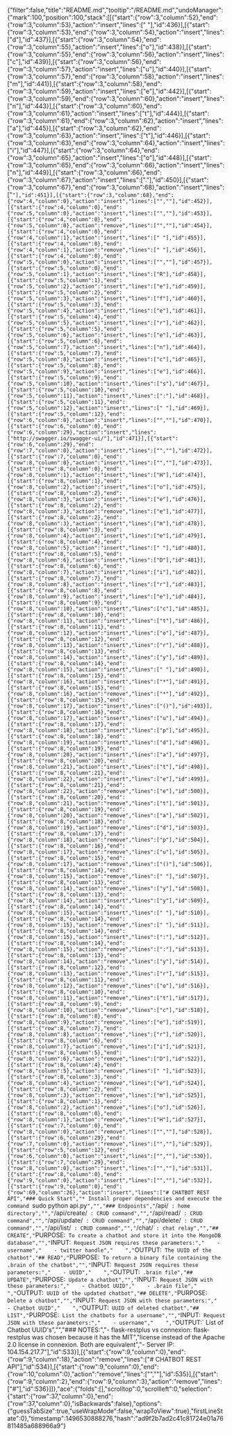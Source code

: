 {"filter":false,"title":"README.md","tooltip":"/README.md","undoManager":{"mark":100,"position":100,"stack":[[{"start":{"row":3,"column":52},"end":{"row":3,"column":53},"action":"insert","lines":[" "],"id":436}],[{"start":{"row":3,"column":53},"end":{"row":3,"column":54},"action":"insert","lines":["d"],"id":437}],[{"start":{"row":3,"column":54},"end":{"row":3,"column":55},"action":"insert","lines":["o"],"id":438}],[{"start":{"row":3,"column":55},"end":{"row":3,"column":56},"action":"insert","lines":["c"],"id":439}],[{"start":{"row":3,"column":56},"end":{"row":3,"column":57},"action":"insert","lines":["u"],"id":440}],[{"start":{"row":3,"column":57},"end":{"row":3,"column":58},"action":"insert","lines":["m"],"id":441}],[{"start":{"row":3,"column":58},"end":{"row":3,"column":59},"action":"insert","lines":["e"],"id":442}],[{"start":{"row":3,"column":59},"end":{"row":3,"column":60},"action":"insert","lines":["n"],"id":443}],[{"start":{"row":3,"column":60},"end":{"row":3,"column":61},"action":"insert","lines":["t"],"id":444}],[{"start":{"row":3,"column":61},"end":{"row":3,"column":62},"action":"insert","lines":["a"],"id":445}],[{"start":{"row":3,"column":62},"end":{"row":3,"column":63},"action":"insert","lines":["t"],"id":446}],[{"start":{"row":3,"column":63},"end":{"row":3,"column":64},"action":"insert","lines":["i"],"id":447}],[{"start":{"row":3,"column":64},"end":{"row":3,"column":65},"action":"insert","lines":["o"],"id":448}],[{"start":{"row":3,"column":65},"end":{"row":3,"column":66},"action":"insert","lines":["n"],"id":449}],[{"start":{"row":3,"column":66},"end":{"row":3,"column":67},"action":"insert","lines":["."],"id":450}],[{"start":{"row":3,"column":67},"end":{"row":3,"column":68},"action":"insert","lines":["`"],"id":451}],[{"start":{"row":3,"column":68},"end":{"row":4,"column":0},"action":"insert","lines":["",""],"id":452}],[{"start":{"row":4,"column":0},"end":{"row":5,"column":0},"action":"insert","lines":["",""],"id":453}],[{"start":{"row":4,"column":0},"end":{"row":5,"column":0},"action":"remove","lines":["",""],"id":454}],[{"start":{"row":4,"column":0},"end":{"row":4,"column":1},"action":"insert","lines":[" "],"id":455}],[{"start":{"row":4,"column":0},"end":{"row":4,"column":1},"action":"remove","lines":[" "],"id":456}],[{"start":{"row":4,"column":0},"end":{"row":5,"column":0},"action":"insert","lines":["",""],"id":457}],[{"start":{"row":5,"column":0},"end":{"row":5,"column":1},"action":"insert","lines":["R"],"id":458}],[{"start":{"row":5,"column":1},"end":{"row":5,"column":2},"action":"insert","lines":["e"],"id":459}],[{"start":{"row":5,"column":2},"end":{"row":5,"column":3},"action":"insert","lines":["f"],"id":460}],[{"start":{"row":5,"column":3},"end":{"row":5,"column":4},"action":"insert","lines":["e"],"id":461}],[{"start":{"row":5,"column":4},"end":{"row":5,"column":5},"action":"insert","lines":["r"],"id":462}],[{"start":{"row":5,"column":5},"end":{"row":5,"column":6},"action":"insert","lines":["e"],"id":463}],[{"start":{"row":5,"column":6},"end":{"row":5,"column":7},"action":"insert","lines":["n"],"id":464}],[{"start":{"row":5,"column":7},"end":{"row":5,"column":8},"action":"insert","lines":["c"],"id":465}],[{"start":{"row":5,"column":8},"end":{"row":5,"column":9},"action":"insert","lines":["e"],"id":466}],[{"start":{"row":5,"column":9},"end":{"row":5,"column":10},"action":"insert","lines":["s"],"id":467}],[{"start":{"row":5,"column":10},"end":{"row":5,"column":11},"action":"insert","lines":[":"],"id":468}],[{"start":{"row":5,"column":11},"end":{"row":5,"column":12},"action":"insert","lines":[" "],"id":469}],[{"start":{"row":5,"column":12},"end":{"row":6,"column":0},"action":"insert","lines":["",""],"id":470}],[{"start":{"row":6,"column":0},"end":{"row":6,"column":29},"action":"insert","lines":["http://swagger.io/swagger-ui/"],"id":471}],[{"start":{"row":6,"column":29},"end":{"row":7,"column":0},"action":"insert","lines":["",""],"id":472}],[{"start":{"row":7,"column":0},"end":{"row":8,"column":0},"action":"insert","lines":["",""],"id":473}],[{"start":{"row":8,"column":0},"end":{"row":8,"column":1},"action":"insert","lines":["H"],"id":474}],[{"start":{"row":8,"column":1},"end":{"row":8,"column":2},"action":"insert","lines":["o"],"id":475}],[{"start":{"row":8,"column":2},"end":{"row":8,"column":3},"action":"insert","lines":["e"],"id":476}],[{"start":{"row":8,"column":2},"end":{"row":8,"column":3},"action":"remove","lines":["e"],"id":477}],[{"start":{"row":8,"column":2},"end":{"row":8,"column":3},"action":"insert","lines":["m"],"id":478}],[{"start":{"row":8,"column":3},"end":{"row":8,"column":4},"action":"insert","lines":["e"],"id":479}],[{"start":{"row":8,"column":4},"end":{"row":8,"column":5},"action":"insert","lines":[" "],"id":480}],[{"start":{"row":8,"column":5},"end":{"row":8,"column":6},"action":"insert","lines":["D"],"id":481}],[{"start":{"row":8,"column":6},"end":{"row":8,"column":7},"action":"insert","lines":["i"],"id":482}],[{"start":{"row":8,"column":7},"end":{"row":8,"column":8},"action":"insert","lines":["r"],"id":483}],[{"start":{"row":8,"column":8},"end":{"row":8,"column":9},"action":"insert","lines":["e"],"id":484}],[{"start":{"row":8,"column":9},"end":{"row":8,"column":10},"action":"insert","lines":["c"],"id":485}],[{"start":{"row":8,"column":10},"end":{"row":8,"column":11},"action":"insert","lines":["t"],"id":486}],[{"start":{"row":8,"column":11},"end":{"row":8,"column":12},"action":"insert","lines":["o"],"id":487}],[{"start":{"row":8,"column":12},"end":{"row":8,"column":13},"action":"insert","lines":["r"],"id":488}],[{"start":{"row":8,"column":13},"end":{"row":8,"column":14},"action":"insert","lines":["y"],"id":489}],[{"start":{"row":8,"column":14},"end":{"row":8,"column":15},"action":"insert","lines":[" "],"id":490}],[{"start":{"row":8,"column":15},"end":{"row":8,"column":16},"action":"insert","lines":["*"],"id":491}],[{"start":{"row":8,"column":15},"end":{"row":8,"column":16},"action":"remove","lines":["*"],"id":492}],[{"start":{"row":8,"column":15},"end":{"row":8,"column":17},"action":"insert","lines":["()"],"id":493}],[{"start":{"row":8,"column":16},"end":{"row":8,"column":17},"action":"insert","lines":["u"],"id":494}],[{"start":{"row":8,"column":17},"end":{"row":8,"column":18},"action":"insert","lines":["p"],"id":495}],[{"start":{"row":8,"column":18},"end":{"row":8,"column":19},"action":"insert","lines":["d"],"id":496}],[{"start":{"row":8,"column":19},"end":{"row":8,"column":20},"action":"insert","lines":["a"],"id":497}],[{"start":{"row":8,"column":20},"end":{"row":8,"column":21},"action":"insert","lines":["t"],"id":498}],[{"start":{"row":8,"column":21},"end":{"row":8,"column":22},"action":"insert","lines":["e"],"id":499}],[{"start":{"row":8,"column":21},"end":{"row":8,"column":22},"action":"remove","lines":["e"],"id":500}],[{"start":{"row":8,"column":20},"end":{"row":8,"column":21},"action":"remove","lines":["t"],"id":501}],[{"start":{"row":8,"column":19},"end":{"row":8,"column":20},"action":"remove","lines":["a"],"id":502}],[{"start":{"row":8,"column":18},"end":{"row":8,"column":19},"action":"remove","lines":["d"],"id":503}],[{"start":{"row":8,"column":17},"end":{"row":8,"column":18},"action":"remove","lines":["p"],"id":504}],[{"start":{"row":8,"column":16},"end":{"row":8,"column":17},"action":"remove","lines":["u"],"id":505}],[{"start":{"row":8,"column":15},"end":{"row":8,"column":17},"action":"remove","lines":["()"],"id":506}],[{"start":{"row":8,"column":14},"end":{"row":8,"column":15},"action":"remove","lines":[" "],"id":507}],[{"start":{"row":8,"column":13},"end":{"row":8,"column":14},"action":"remove","lines":["y"],"id":508}],[{"start":{"row":8,"column":13},"end":{"row":8,"column":14},"action":"insert","lines":["y"],"id":509}],[{"start":{"row":8,"column":14},"end":{"row":8,"column":15},"action":"insert","lines":[" "],"id":510}],[{"start":{"row":8,"column":14},"end":{"row":8,"column":15},"action":"remove","lines":[" "],"id":511}],[{"start":{"row":8,"column":14},"end":{"row":8,"column":15},"action":"insert","lines":[":"],"id":512}],[{"start":{"row":8,"column":14},"end":{"row":8,"column":15},"action":"remove","lines":[":"],"id":513}],[{"start":{"row":8,"column":13},"end":{"row":8,"column":14},"action":"remove","lines":["y"],"id":514}],[{"start":{"row":8,"column":12},"end":{"row":8,"column":13},"action":"remove","lines":["r"],"id":515}],[{"start":{"row":8,"column":11},"end":{"row":8,"column":12},"action":"remove","lines":["o"],"id":516}],[{"start":{"row":8,"column":10},"end":{"row":8,"column":11},"action":"remove","lines":["t"],"id":517}],[{"start":{"row":8,"column":9},"end":{"row":8,"column":10},"action":"remove","lines":["c"],"id":518}],[{"start":{"row":8,"column":8},"end":{"row":8,"column":9},"action":"remove","lines":["e"],"id":519}],[{"start":{"row":8,"column":7},"end":{"row":8,"column":8},"action":"remove","lines":["r"],"id":520}],[{"start":{"row":8,"column":6},"end":{"row":8,"column":7},"action":"remove","lines":["i"],"id":521}],[{"start":{"row":8,"column":5},"end":{"row":8,"column":6},"action":"remove","lines":["D"],"id":522}],[{"start":{"row":8,"column":4},"end":{"row":8,"column":5},"action":"remove","lines":[" "],"id":523}],[{"start":{"row":8,"column":3},"end":{"row":8,"column":4},"action":"remove","lines":["e"],"id":524}],[{"start":{"row":8,"column":2},"end":{"row":8,"column":3},"action":"remove","lines":["m"],"id":525}],[{"start":{"row":8,"column":1},"end":{"row":8,"column":2},"action":"remove","lines":["o"],"id":526}],[{"start":{"row":8,"column":0},"end":{"row":8,"column":1},"action":"remove","lines":["H"],"id":527}],[{"start":{"row":7,"column":0},"end":{"row":8,"column":0},"action":"remove","lines":["",""],"id":528}],[{"start":{"row":6,"column":29},"end":{"row":7,"column":0},"action":"remove","lines":["",""],"id":529}],[{"start":{"row":5,"column":12},"end":{"row":6,"column":0},"action":"insert","lines":["",""],"id":530}],[{"start":{"row":7,"column":29},"end":{"row":8,"column":0},"action":"insert","lines":["",""],"id":531}],[{"start":{"row":8,"column":0},"end":{"row":9,"column":0},"action":"insert","lines":["",""],"id":532}],[{"start":{"row":9,"column":0},"end":{"row":69,"column":26},"action":"insert","lines":["# CHATBOT REST API","### Quick Start","* Install proper dependencies and execute the command `sudo python api.py`","","### Endpoints","`/api/` : home directory","","`/api/create/` : CRUD command","","`/api/read/` : CRUD command","","`/api/update/` : CRUD command","","`/api/delete/` : CRUD command","","`/api/list/` : CRUD command","","`/chat/` : chat relay","","## CREATE","`PURPOSE:` To create a chatbot and store it into the MongoDB database","","`INPUT:` Request JSON requires these parameters:","    - username","    - twitter handle","    ","`OUTPUT:` The UUID of the chatbot","## READ","`PURPOSE:` To return a binary file containing the .brain of the chatbot","","`INPUT:` Request JSON requires these parameters:","    - UUID","    ","`OUTPUT:` .brain file","## UPDATE","`PURPOSE:` Update a chatbot","","`INPUT:` Request JSON with these parameters:","    - Chatbot UUID","    - .brain file","    ","`OUTPUT:` UUID of the updated chatbot","## DELETE","`PURPOSE:` Delete a chatbot","","`INPUT:` Request JSON with these parameters:","    - Chatbot UUID","    ","`OUTPUT:` UUID of deleted chatbot","## LIST","`PURPOSE:` List the chatbots for a username","","`INPUT:` Request JSON with these parameters:","    - username","    ","`OUTPUT:` List of Chatbot UUID's","","### NOTES:","- flask-restplus vs connexion: flask-restplus was chosen because it has the MIT","license instead of the Apache 2.0 license in connexion. Both are equivalent","- Server IP: 104.154.217.7"],"id":533}],[{"start":{"row":9,"column":0},"end":{"row":9,"column":18},"action":"remove","lines":["# CHATBOT REST API"],"id":534}],[{"start":{"row":9,"column":0},"end":{"row":10,"column":0},"action":"remove","lines":["",""],"id":535}],[{"start":{"row":9,"column":2},"end":{"row":9,"column":3},"action":"remove","lines":["#"],"id":536}]]},"ace":{"folds":[],"scrolltop":0,"scrollleft":0,"selection":{"start":{"row":37,"column":0},"end":{"row":37,"column":0},"isBackwards":false},"options":{"guessTabSize":true,"useWrapMode":false,"wrapToView":true},"firstLineState":0},"timestamp":1496530888276,"hash":"ad9f2b7ad2c41c81724e01a76811485a688966a9"}